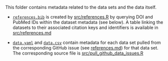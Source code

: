 This folder contains metadata related to the data sets and the data itself.

- [`references.bib`](references.bib) is created by [src/references.R](src/references.R) by querying DOI and PubMed IDs within the dataset metadata (see below). A table linking the datasets to their associated citation keys and identifiers is available in [src/references.md](src/references.md)

- [`data.yaml`](data.yaml) and [`data.csv`](data.csv) contain metadata for each data set pulled from the corresponding GitHub issue (see [references.md](src/references.md)) for that data set. The corresponding source file is [src/pull_github_data_issues.R](src/pull_github_data_issues.R)
